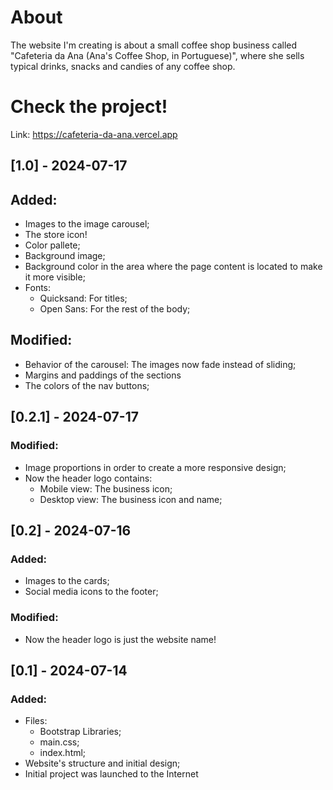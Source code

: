 # About
The website I'm creating is about a small coffee shop business called "Cafeteria da Ana (Ana's Coffee Shop, in Portuguese)", where she sells typical drinks, snacks and candies of any coffee shop.

# Check the project!
Link: https://cafeteria-da-ana.vercel.app

## [1.0] - 2024-07-17

## Added:
- Images to the image carousel;
- The store icon!
- Color pallete;
- Background image;
- Background color in the area where the page content is located to make it more visible;
- Fonts:
  - Quicksand: For titles;
  - Open Sans: For the rest of the body;

## Modified:
- Behavior of the carousel: The images now fade instead of sliding;
- Margins and paddings of the sections
- The colors of the nav buttons;

## [0.2.1] - 2024-07-17

### Modified:
- Image proportions in order to create a more responsive design;
- Now the header logo contains:
  - Mobile view: The business icon;
  - Desktop view: The business icon and name;

## [0.2] - 2024-07-16

### Added:
- Images to the cards;
- Social media icons to the footer;

### Modified:
- Now the header logo is just the website name!

## [0.1] - 2024-07-14

### Added:
- Files:
  - Bootstrap Libraries;
  - main.css;
  - index.html;
- Website's structure and initial design;
- Initial project was launched to the Internet
